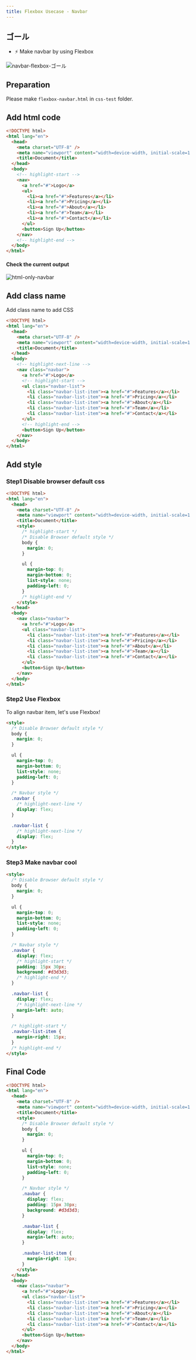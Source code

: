 ```yaml
---
title: Flexbox Usecase - Navbar
---
```


## ゴール
- ⚡ Make navbar by using Flexbox

![navbar-flexbox-ゴール](https://coderhackers-1304676641.cos.ap-tokyo.myqcloud.com/docs/img/2020-04-29-06-45-20.png)


## Preparation

Please make `flexbox-navbar.html` in `css-test` folder.

## Add html code

```html title="flexbox-navbar.html"
<!DOCTYPE html>
<html lang="en">
  <head>
    <meta charset="UTF-8" />
    <meta name="viewport" content="width=device-width, initial-scale=1.0" />
    <title>Document</title>
  </head>
  <body>
    <!-- highlight-start -->
    <nav>
      <a href="#">Logo</a>
      <ul>
        <li><a href="#">Features</a></li>
        <li><a href="#">Pricing</a></li>
        <li><a href="#">About</a></li>
        <li><a href="#">Team</a></li>
        <li><a href="#">Contact</a></li>
      </ul>
      <button>Sign Up</button>
    </nav>
    <!-- highlight-end -->
  </body>
</html>
```

#### Check the current output
![html-only-navbar](https://coderhackers-1304676641.cos.ap-tokyo.myqcloud.com/docs/img/2020-04-29-05-06-10.png)

## Add class name
Add class name to add CSS
```html title="flexbox-navbar.html"
<!DOCTYPE html>
<html lang="en">
  <head>
    <meta charset="UTF-8" />
    <meta name="viewport" content="width=device-width, initial-scale=1.0" />
    <title>Document</title>
  </head>
  <body>
    <!-- highlight-next-line -->
    <nav class="navbar">
      <a href="#">Logo</a>
      <!-- highlight-start -->
      <ul class="navbar-list">
        <li class="navbar-list-item"><a href="#">Features</a></li>
        <li class="navbar-list-item"><a href="#">Pricing</a></li>
        <li class="navbar-list-item"><a href="#">About</a></li>
        <li class="navbar-list-item"><a href="#">Team</a></li>
        <li class="navbar-list-item"><a href="#">Contact</a></li>
      </ul>
      <!-- highlight-end -->
      <button>Sign Up</button>
    </nav>
  </body>
</html>
```

## Add style

### Step1 Disable browser default css
```html
<!DOCTYPE html>
<html lang="en">
  <head>
    <meta charset="UTF-8" />
    <meta name="viewport" content="width=device-width, initial-scale=1.0" />
    <title>Document</title>
    <style>
      /* highlight-start */
      /* Disable Browser default style */
      body {
        margin: 0;
      }

      ul {
        margin-top: 0;
        margin-bottom: 0;
        list-style: none;
        padding-left: 0;
      }
      /* highlight-end */
    </style>
  </head>
  <body>
    <nav class="navbar">
      <a href="#">Logo</a>
      <ul class="navbar-list">
        <li class="navbar-list-item"><a href="#">Features</a></li>
        <li class="navbar-list-item"><a href="#">Pricing</a></li>
        <li class="navbar-list-item"><a href="#">About</a></li>
        <li class="navbar-list-item"><a href="#">Team</a></li>
        <li class="navbar-list-item"><a href="#">Contact</a></li>
      </ul>
      <button>Sign Up</button>
    </nav>
  </body>
</html>
```

### Step2 Use Flexbox
To align navbar item, let's use Flexbox!
```html title="flexbox-navbar.html"
<style>
  /* Disable Browser default style */
  body {
    margin: 0;
  }

  ul {
    margin-top: 0;
    margin-bottom: 0;
    list-style: none;
    padding-left: 0;
  }

  /* Navbar style */
  .navbar {
    /* highlight-next-line */
    display: flex;
  }

  .navbar-list {
    /* highlight-next-line */
    display: flex;
  }
</style>
```

### Step3 Make navbar cool
```html
<style>
  /* Disable Browser default style */
  body {
    margin: 0;
  }

  ul {
    margin-top: 0;
    margin-bottom: 0;
    list-style: none;
    padding-left: 0;
  }

  /* Navbar style */
  .navbar {
    display: flex;
    /* highlight-start */
    padding: 15px 30px;
    background: #d3d3d3;
    /* highlight-end */
  }

  .navbar-list {
    display: flex;
    /* highlight-next-line */
    margin-left: auto;
  }

  /* highlight-start */
  .navbar-list-item {
    margin-right: 15px;
  }
  /* highlight-end */
</style>
```

## Final Code
```html title="flexbox-navbar.html"
<!DOCTYPE html>
<html lang="en">
  <head>
    <meta charset="UTF-8" />
    <meta name="viewport" content="width=device-width, initial-scale=1.0" />
    <title>Document</title>
    <style>
      /* Disable Browser default style */
      body {
        margin: 0;
      }

      ul {
        margin-top: 0;
        margin-bottom: 0;
        list-style: none;
        padding-left: 0;
      }

      /* Navbar style */
      .navbar {
        display: flex;
        padding: 15px 30px;
        background: #d3d3d3;
      }

      .navbar-list {
        display: flex;
        margin-left: auto;
      }

      .navbar-list-item {
        margin-right: 15px;
      }
    </style>
  </head>
  <body>
    <nav class="navbar">
      <a href="#">Logo</a>
      <ul class="navbar-list">
        <li class="navbar-list-item"><a href="#">Features</a></li>
        <li class="navbar-list-item"><a href="#">Pricing</a></li>
        <li class="navbar-list-item"><a href="#">About</a></li>
        <li class="navbar-list-item"><a href="#">Team</a></li>
        <li class="navbar-list-item"><a href="#">Contact</a></li>
      </ul>
      <button>Sign Up</button>
    </nav>
  </body>
</html>
```